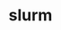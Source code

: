---
title: "slurm"
layout: cache
categories: [package, develop]
meta: {"versions": ["21-08-8-2", "22-05-7-1", "23-02-1-1", "23-02-2-1", "23-02-4-1"], "compilers": ["gcc@=11.1.0", "gcc@=11.3.0", "gcc@=7.5.0"], "oss": ["ubuntu18.04", "ubuntu20.04", "ubuntu22.04"], "platforms": ["linux"], "targets": ["ppc64le", "x86_64", "x86_64_v3"], "stacks": ["e4s", "e4s-power", "radiuss"], "num_specs": 129, "num_specs_by_stack": {"radiuss": 4, "e4s-power": 4, "e4s": 4}}
spec_details: [{"hash": "erw7shlrwlim5qt426draixs6wkxuaej", "compiler": "gcc@=7.5.0", "versions": ["21-08-8-2"], "os": "ubuntu18.04", "platform": "linux", "target": "x86_64", "variants": ["build_system=autotools", "~gtk", "~hdf5", "~hwloc", "~mariadb", "~pmix", "+readline", "~restd", "sysconfdir=PREFIX/etc"], "stacks": [], "size": "-", "tarball": "https://binaries.spack.io/develop/build_cache/linux-ubuntu18.04-x86_64/gcc-7.5.0/slurm-21-08-8-2/linux-ubuntu18.04-x86_64-gcc-7.5.0-slurm-21-08-8-2-erw7shlrwlim5qt426draixs6wkxuaej.spack"}, {"hash": "mudotciy4xn4ymboxhokexe3imtutrfl", "compiler": "gcc@=7.5.0", "versions": ["21-08-8-2"], "os": "ubuntu18.04", "platform": "linux", "target": "x86_64", "variants": ["~gtk", "~hdf5", "~hwloc", "~mariadb", "~pmix", "+readline", "~restd", "sysconfdir=PREFIX/etc"], "stacks": [], "size": "-", "tarball": "https://binaries.spack.io/develop/build_cache/linux-ubuntu18.04-x86_64/gcc-7.5.0/slurm-21-08-8-2/linux-ubuntu18.04-x86_64-gcc-7.5.0-slurm-21-08-8-2-mudotciy4xn4ymboxhokexe3imtutrfl.spack"}, {"hash": "vadd7pc5va3anxouw6fvuocery2h4n2i", "compiler": "gcc@=7.5.0", "versions": ["21-08-8-2"], "os": "ubuntu18.04", "platform": "linux", "target": "x86_64", "variants": ["~gtk", "~hdf5", "~hwloc", "~mariadb", "~pmix", "+readline", "~restd", "sysconfdir=PREFIX/etc"], "stacks": [], "size": "-", "tarball": "https://binaries.spack.io/develop/build_cache/linux-ubuntu18.04-x86_64/gcc-7.5.0/slurm-21-08-8-2/linux-ubuntu18.04-x86_64-gcc-7.5.0-slurm-21-08-8-2-vadd7pc5va3anxouw6fvuocery2h4n2i.spack"}, {"hash": "zxxy4g5rofvc6zhl5qpze3sagdd4epkw", "compiler": "gcc@=7.5.0", "versions": ["21-08-8-2"], "os": "ubuntu18.04", "platform": "linux", "target": "x86_64", "variants": ["~gtk", "~hdf5", "~hwloc", "~mariadb", "~pmix", "+readline", "~restd", "sysconfdir=PREFIX/etc"], "stacks": [], "size": "-", "tarball": "https://binaries.spack.io/develop/build_cache/linux-ubuntu18.04-x86_64/gcc-7.5.0/slurm-21-08-8-2/linux-ubuntu18.04-x86_64-gcc-7.5.0-slurm-21-08-8-2-zxxy4g5rofvc6zhl5qpze3sagdd4epkw.spack"}, {"hash": "ipromiucxjgl5sbj67eevm2n46efuxxz", "compiler": "gcc@=7.5.0", "versions": ["21-08-8-2"], "os": "ubuntu18.04", "platform": "linux", "target": "x86_64", "variants": ["~gtk", "~hdf5", "~hwloc", "~mariadb", "~pmix", "+readline", "~restd", "sysconfdir=PREFIX/etc"], "stacks": [], "size": "-", "tarball": "https://binaries.spack.io/develop/build_cache/linux-ubuntu18.04-x86_64/gcc-7.5.0/slurm-21-08-8-2/linux-ubuntu18.04-x86_64-gcc-7.5.0-slurm-21-08-8-2-ipromiucxjgl5sbj67eevm2n46efuxxz.spack"}, {"hash": "6sjmaq3474recu2hcg7iivdlnh7cfbq2", "compiler": "gcc@=7.5.0", "versions": ["21-08-8-2"], "os": "ubuntu18.04", "platform": "linux", "target": "x86_64", "variants": ["~gtk", "~hdf5", "~hwloc", "~mariadb", "~pmix", "+readline", "~restd", "sysconfdir=PREFIX/etc"], "stacks": [], "size": "-", "tarball": "https://binaries.spack.io/develop/build_cache/linux-ubuntu18.04-x86_64/gcc-7.5.0/slurm-21-08-8-2/linux-ubuntu18.04-x86_64-gcc-7.5.0-slurm-21-08-8-2-6sjmaq3474recu2hcg7iivdlnh7cfbq2.spack"}, {"hash": "mjujey3iancyxzm5q5xpnl47o7uwb3kd", "compiler": "gcc@=7.5.0", "versions": ["22-05-7-1"], "os": "ubuntu18.04", "platform": "linux", "target": "x86_64", "variants": ["build_system=autotools", "~gtk", "~hdf5", "~hwloc", "~mariadb", "~pmix", "+readline", "~restd", "sysconfdir=PREFIX/etc"], "stacks": [], "size": "-", "tarball": "https://binaries.spack.io/develop/build_cache/linux-ubuntu18.04-x86_64/gcc-7.5.0/slurm-22-05-7-1/linux-ubuntu18.04-x86_64-gcc-7.5.0-slurm-22-05-7-1-mjujey3iancyxzm5q5xpnl47o7uwb3kd.spack"}, {"hash": "z2ivhewajscfzhxdd72sh7urme5dbkht", "compiler": "gcc@=7.5.0", "versions": ["21-08-8-2"], "os": "ubuntu18.04", "platform": "linux", "target": "x86_64", "variants": ["build_system=autotools", "~gtk", "~hdf5", "~hwloc", "~mariadb", "~pmix", "+readline", "~restd", "sysconfdir=PREFIX/etc"], "stacks": [], "size": "-", "tarball": "https://binaries.spack.io/develop/build_cache/linux-ubuntu18.04-x86_64/gcc-7.5.0/slurm-21-08-8-2/linux-ubuntu18.04-x86_64-gcc-7.5.0-slurm-21-08-8-2-z2ivhewajscfzhxdd72sh7urme5dbkht.spack"}, {"hash": "zpg34tj54ke7qav5pqngjbzmcc554wiw", "compiler": "gcc@=7.5.0", "versions": ["21-08-8-2"], "os": "ubuntu18.04", "platform": "linux", "target": "x86_64", "variants": ["~gtk", "~hdf5", "~hwloc", "~mariadb", "~pmix", "+readline", "~restd", "sysconfdir=PREFIX/etc"], "stacks": [], "size": "-", "tarball": "https://binaries.spack.io/develop/build_cache/linux-ubuntu18.04-x86_64/gcc-7.5.0/slurm-21-08-8-2/linux-ubuntu18.04-x86_64-gcc-7.5.0-slurm-21-08-8-2-zpg34tj54ke7qav5pqngjbzmcc554wiw.spack"}, {"hash": "o5sstb3leagjdqfykr6jfoevf5il23mz", "compiler": "gcc@=7.5.0", "versions": ["21-08-8-2"], "os": "ubuntu18.04", "platform": "linux", "target": "x86_64", "variants": ["~gtk", "~hdf5", "~hwloc", "~mariadb", "~pmix", "+readline", "~restd", "sysconfdir=PREFIX/etc"], "stacks": [], "size": "-", "tarball": "https://binaries.spack.io/develop/build_cache/linux-ubuntu18.04-x86_64/gcc-7.5.0/slurm-21-08-8-2/linux-ubuntu18.04-x86_64-gcc-7.5.0-slurm-21-08-8-2-o5sstb3leagjdqfykr6jfoevf5il23mz.spack"}, {"hash": "mghu57huz7keru7jdqf2bw4ayj3fq6zu", "compiler": "gcc@=7.5.0", "versions": ["21-08-8-2"], "os": "ubuntu18.04", "platform": "linux", "target": "x86_64", "variants": ["~gtk", "~hdf5", "~hwloc", "~mariadb", "~pmix", "+readline", "~restd", "sysconfdir=PREFIX/etc"], "stacks": [], "size": "-", "tarball": "https://binaries.spack.io/develop/build_cache/linux-ubuntu18.04-x86_64/gcc-7.5.0/slurm-21-08-8-2/linux-ubuntu18.04-x86_64-gcc-7.5.0-slurm-21-08-8-2-mghu57huz7keru7jdqf2bw4ayj3fq6zu.spack"}, {"hash": "3b7imtge7lbjegmqydw6dbvzub4ukogt", "compiler": "gcc@=7.5.0", "versions": ["21-08-8-2"], "os": "ubuntu18.04", "platform": "linux", "target": "x86_64", "variants": ["build_system=autotools", "~gtk", "~hdf5", "~hwloc", "~mariadb", "~pmix", "+readline", "~restd", "sysconfdir=PREFIX/etc"], "stacks": [], "size": "-", "tarball": "https://binaries.spack.io/develop/build_cache/linux-ubuntu18.04-x86_64/gcc-7.5.0/slurm-21-08-8-2/linux-ubuntu18.04-x86_64-gcc-7.5.0-slurm-21-08-8-2-3b7imtge7lbjegmqydw6dbvzub4ukogt.spack"}, {"hash": "amqjqf24j4enqphqleyzp2f2gywzh3vc", "compiler": "gcc@=7.5.0", "versions": ["21-08-8-2"], "os": "ubuntu18.04", "platform": "linux", "target": "x86_64", "variants": ["build_system=autotools", "~gtk", "~hdf5", "~hwloc", "~mariadb", "~pmix", "+readline", "~restd", "sysconfdir=PREFIX/etc"], "stacks": [], "size": "-", "tarball": "https://binaries.spack.io/develop/build_cache/linux-ubuntu18.04-x86_64/gcc-7.5.0/slurm-21-08-8-2/linux-ubuntu18.04-x86_64-gcc-7.5.0-slurm-21-08-8-2-amqjqf24j4enqphqleyzp2f2gywzh3vc.spack"}, {"hash": "j5gtx54uukqgy6o2xztkb32psy3zjkoh", "compiler": "gcc@=7.5.0", "versions": ["21-08-8-2"], "os": "ubuntu18.04", "platform": "linux", "target": "x86_64", "variants": ["~gtk", "~hdf5", "~hwloc", "~mariadb", "~pmix", "+readline", "~restd", "sysconfdir=PREFIX/etc"], "stacks": [], "size": "-", "tarball": "https://binaries.spack.io/develop/build_cache/linux-ubuntu18.04-x86_64/gcc-7.5.0/slurm-21-08-8-2/linux-ubuntu18.04-x86_64-gcc-7.5.0-slurm-21-08-8-2-j5gtx54uukqgy6o2xztkb32psy3zjkoh.spack"}, {"hash": "kw6yea25kvvy2a6u3hiqznh2xg6gw5fr", "compiler": "gcc@=7.5.0", "versions": ["21-08-8-2"], "os": "ubuntu18.04", "platform": "linux", "target": "x86_64", "variants": ["~gtk", "~hdf5", "~hwloc", "~mariadb", "~pmix", "+readline", "~restd", "sysconfdir=PREFIX/etc"], "stacks": [], "size": "-", "tarball": "https://binaries.spack.io/develop/build_cache/linux-ubuntu18.04-x86_64/gcc-7.5.0/slurm-21-08-8-2/linux-ubuntu18.04-x86_64-gcc-7.5.0-slurm-21-08-8-2-kw6yea25kvvy2a6u3hiqznh2xg6gw5fr.spack"}, {"hash": "nnxkrwrlariyfxbmocxxky72ztzt7zug", "compiler": "gcc@=7.5.0", "versions": ["21-08-8-2"], "os": "ubuntu18.04", "platform": "linux", "target": "x86_64", "variants": ["~gtk", "~hdf5", "~hwloc", "~mariadb", "~pmix", "+readline", "~restd", "sysconfdir=PREFIX/etc"], "stacks": [], "size": "-", "tarball": "https://binaries.spack.io/develop/build_cache/linux-ubuntu18.04-x86_64/gcc-7.5.0/slurm-21-08-8-2/linux-ubuntu18.04-x86_64-gcc-7.5.0-slurm-21-08-8-2-nnxkrwrlariyfxbmocxxky72ztzt7zug.spack"}, {"hash": "mxmp4k3al5fwmvxjmvvw5ml6gfsgnbuk", "compiler": "gcc@=7.5.0", "versions": ["21-08-8-2"], "os": "ubuntu18.04", "platform": "linux", "target": "x86_64", "variants": ["~gtk", "~hdf5", "~hwloc", "~mariadb", "~pmix", "+readline", "~restd", "sysconfdir=PREFIX/etc"], "stacks": [], "size": "-", "tarball": "https://binaries.spack.io/develop/build_cache/linux-ubuntu18.04-x86_64/gcc-7.5.0/slurm-21-08-8-2/linux-ubuntu18.04-x86_64-gcc-7.5.0-slurm-21-08-8-2-mxmp4k3al5fwmvxjmvvw5ml6gfsgnbuk.spack"}, {"hash": "of5r4n3pofawhpnkswwcdvxsg5jajhlx", "compiler": "gcc@=7.5.0", "versions": ["22-05-7-1"], "os": "ubuntu18.04", "platform": "linux", "target": "x86_64", "variants": ["build_system=autotools", "~gtk", "~hdf5", "~hwloc", "~mariadb", "~pmix", "+readline", "~restd", "sysconfdir=PREFIX/etc"], "stacks": [], "size": "-", "tarball": "https://binaries.spack.io/develop/build_cache/linux-ubuntu18.04-x86_64/gcc-7.5.0/slurm-22-05-7-1/linux-ubuntu18.04-x86_64-gcc-7.5.0-slurm-22-05-7-1-of5r4n3pofawhpnkswwcdvxsg5jajhlx.spack"}, {"hash": "dx753sm7bvl2zs2a4uncvqfxqoxemtle", "compiler": "gcc@=7.5.0", "versions": ["21-08-8-2"], "os": "ubuntu18.04", "platform": "linux", "target": "x86_64", "variants": ["~gtk", "~hdf5", "~hwloc", "~mariadb", "~pmix", "+readline", "~restd", "sysconfdir=PREFIX/etc"], "stacks": [], "size": "-", "tarball": "https://binaries.spack.io/develop/build_cache/linux-ubuntu18.04-x86_64/gcc-7.5.0/slurm-21-08-8-2/linux-ubuntu18.04-x86_64-gcc-7.5.0-slurm-21-08-8-2-dx753sm7bvl2zs2a4uncvqfxqoxemtle.spack"}, {"hash": "xgtfcsn4jrkjpkcarhbknstbyl4b5ue5", "compiler": "gcc@=7.5.0", "versions": ["21-08-8-2"], "os": "ubuntu18.04", "platform": "linux", "target": "x86_64", "variants": ["~gtk", "~hdf5", "~hwloc", "~mariadb", "~pmix", "+readline", "~restd", "sysconfdir=PREFIX/etc"], "stacks": [], "size": "-", "tarball": "https://binaries.spack.io/develop/build_cache/linux-ubuntu18.04-x86_64/gcc-7.5.0/slurm-21-08-8-2/linux-ubuntu18.04-x86_64-gcc-7.5.0-slurm-21-08-8-2-xgtfcsn4jrkjpkcarhbknstbyl4b5ue5.spack"}, {"hash": "3qjld5yjcusvdiwakbopmf6xrq3eyxyc", "compiler": "gcc@=7.5.0", "versions": ["21-08-8-2"], "os": "ubuntu18.04", "platform": "linux", "target": "x86_64", "variants": ["~gtk", "~hdf5", "~hwloc", "~mariadb", "~pmix", "+readline", "~restd", "sysconfdir=PREFIX/etc"], "stacks": [], "size": "-", "tarball": "https://binaries.spack.io/develop/build_cache/linux-ubuntu18.04-x86_64/gcc-7.5.0/slurm-21-08-8-2/linux-ubuntu18.04-x86_64-gcc-7.5.0-slurm-21-08-8-2-3qjld5yjcusvdiwakbopmf6xrq3eyxyc.spack"}, {"hash": "4bm7dx2e3a447zx7h73wf6locptouaim", "compiler": "gcc@=7.5.0", "versions": ["21-08-8-2"], "os": "ubuntu18.04", "platform": "linux", "target": "x86_64", "variants": ["~gtk", "~hdf5", "~hwloc", "~mariadb", "~pmix", "+readline", "~restd", "sysconfdir=PREFIX/etc"], "stacks": [], "size": "-", "tarball": "https://binaries.spack.io/develop/build_cache/linux-ubuntu18.04-x86_64/gcc-7.5.0/slurm-21-08-8-2/linux-ubuntu18.04-x86_64-gcc-7.5.0-slurm-21-08-8-2-4bm7dx2e3a447zx7h73wf6locptouaim.spack"}, {"hash": "56hhhhop5fnaq4wvubfa2v3ecfivdav6", "compiler": "gcc@=7.5.0", "versions": ["21-08-8-2"], "os": "ubuntu18.04", "platform": "linux", "target": "x86_64", "variants": ["~gtk", "~hdf5", "~hwloc", "~mariadb", "~pmix", "+readline", "~restd", "sysconfdir=PREFIX/etc"], "stacks": [], "size": "-", "tarball": "https://binaries.spack.io/develop/build_cache/linux-ubuntu18.04-x86_64/gcc-7.5.0/slurm-21-08-8-2/linux-ubuntu18.04-x86_64-gcc-7.5.0-slurm-21-08-8-2-56hhhhop5fnaq4wvubfa2v3ecfivdav6.spack"}, {"hash": "5uflfjhf25ddxdtrn7htn4tfzpu5ghjk", "compiler": "gcc@=7.5.0", "versions": ["21-08-8-2"], "os": "ubuntu18.04", "platform": "linux", "target": "x86_64", "variants": ["~gtk", "~hdf5", "~hwloc", "~mariadb", "~pmix", "+readline", "~restd", "sysconfdir=PREFIX/etc"], "stacks": [], "size": "-", "tarball": "https://binaries.spack.io/develop/build_cache/linux-ubuntu18.04-x86_64/gcc-7.5.0/slurm-21-08-8-2/linux-ubuntu18.04-x86_64-gcc-7.5.0-slurm-21-08-8-2-5uflfjhf25ddxdtrn7htn4tfzpu5ghjk.spack"}, {"hash": "hktoanxqmx6ritgbgunmrrzvggfdqhga", "compiler": "gcc@=7.5.0", "versions": ["21-08-8-2"], "os": "ubuntu18.04", "platform": "linux", "target": "x86_64", "variants": ["~gtk", "~hdf5", "~hwloc", "~mariadb", "~pmix", "+readline", "~restd", "sysconfdir=PREFIX/etc"], "stacks": [], "size": "-", "tarball": "https://binaries.spack.io/develop/build_cache/linux-ubuntu18.04-x86_64/gcc-7.5.0/slurm-21-08-8-2/linux-ubuntu18.04-x86_64-gcc-7.5.0-slurm-21-08-8-2-hktoanxqmx6ritgbgunmrrzvggfdqhga.spack"}, {"hash": "xh3ikalnwr2k22cftwxhgz2zzfgjabje", "compiler": "gcc@=7.5.0", "versions": ["21-08-8-2"], "os": "ubuntu18.04", "platform": "linux", "target": "x86_64", "variants": ["~gtk", "~hdf5", "~hwloc", "~mariadb", "~pmix", "+readline", "~restd", "sysconfdir=PREFIX/etc"], "stacks": [], "size": "-", "tarball": "https://binaries.spack.io/develop/build_cache/linux-ubuntu18.04-x86_64/gcc-7.5.0/slurm-21-08-8-2/linux-ubuntu18.04-x86_64-gcc-7.5.0-slurm-21-08-8-2-xh3ikalnwr2k22cftwxhgz2zzfgjabje.spack"}, {"hash": "f6lu3noswpo4pbz4xmut3vsmzshfqs5k", "compiler": "gcc@=7.5.0", "versions": ["21-08-8-2"], "os": "ubuntu18.04", "platform": "linux", "target": "x86_64", "variants": ["~gtk", "~hdf5", "~hwloc", "~mariadb", "~pmix", "+readline", "~restd", "sysconfdir=PREFIX/etc"], "stacks": [], "size": "-", "tarball": "https://binaries.spack.io/develop/build_cache/linux-ubuntu18.04-x86_64/gcc-7.5.0/slurm-21-08-8-2/linux-ubuntu18.04-x86_64-gcc-7.5.0-slurm-21-08-8-2-f6lu3noswpo4pbz4xmut3vsmzshfqs5k.spack"}, {"hash": "xkaragihggr4tud4jso3ewt4vx4ljvtc", "compiler": "gcc@=7.5.0", "versions": ["21-08-8-2"], "os": "ubuntu18.04", "platform": "linux", "target": "x86_64", "variants": ["~gtk", "~hdf5", "~hwloc", "~mariadb", "~pmix", "+readline", "~restd", "sysconfdir=PREFIX/etc"], "stacks": [], "size": "-", "tarball": "https://binaries.spack.io/develop/build_cache/linux-ubuntu18.04-x86_64/gcc-7.5.0/slurm-21-08-8-2/linux-ubuntu18.04-x86_64-gcc-7.5.0-slurm-21-08-8-2-xkaragihggr4tud4jso3ewt4vx4ljvtc.spack"}, {"hash": "2xtsbontvswr76c6ual27zko3aqopm2n", "compiler": "gcc@=7.5.0", "versions": ["21-08-8-2"], "os": "ubuntu18.04", "platform": "linux", "target": "x86_64", "variants": ["~gtk", "~hdf5", "~hwloc", "~mariadb", "~pmix", "+readline", "~restd", "sysconfdir=PREFIX/etc"], "stacks": [], "size": "-", "tarball": "https://binaries.spack.io/develop/build_cache/linux-ubuntu18.04-x86_64/gcc-7.5.0/slurm-21-08-8-2/linux-ubuntu18.04-x86_64-gcc-7.5.0-slurm-21-08-8-2-2xtsbontvswr76c6ual27zko3aqopm2n.spack"}, {"hash": "suv2xrukvfld4qoj6xvdfzaqfr2etpfr", "compiler": "gcc@=7.5.0", "versions": ["21-08-8-2"], "os": "ubuntu18.04", "platform": "linux", "target": "x86_64", "variants": ["build_system=autotools", "~gtk", "~hdf5", "~hwloc", "~mariadb", "~pmix", "+readline", "~restd", "sysconfdir=PREFIX/etc"], "stacks": [], "size": "-", "tarball": "https://binaries.spack.io/develop/build_cache/linux-ubuntu18.04-x86_64/gcc-7.5.0/slurm-21-08-8-2/linux-ubuntu18.04-x86_64-gcc-7.5.0-slurm-21-08-8-2-suv2xrukvfld4qoj6xvdfzaqfr2etpfr.spack"}, {"hash": "5vjj65zqqdwgdiryvber6w3xt27utnw5", "compiler": "gcc@=7.5.0", "versions": ["21-08-8-2"], "os": "ubuntu18.04", "platform": "linux", "target": "x86_64", "variants": ["~gtk", "~hdf5", "~hwloc", "~mariadb", "~pmix", "+readline", "~restd", "sysconfdir=PREFIX/etc"], "stacks": [], "size": "-", "tarball": "https://binaries.spack.io/develop/build_cache/linux-ubuntu18.04-x86_64/gcc-7.5.0/slurm-21-08-8-2/linux-ubuntu18.04-x86_64-gcc-7.5.0-slurm-21-08-8-2-5vjj65zqqdwgdiryvber6w3xt27utnw5.spack"}, {"hash": "aotxxcqfsxhrixtgjlrvnwaffinh64fy", "compiler": "gcc@=7.5.0", "versions": ["21-08-8-2"], "os": "ubuntu18.04", "platform": "linux", "target": "x86_64", "variants": ["build_system=autotools", "~gtk", "~hdf5", "~hwloc", "~mariadb", "~pmix", "+readline", "~restd", "sysconfdir=PREFIX/etc"], "stacks": [], "size": "-", "tarball": "https://binaries.spack.io/develop/build_cache/linux-ubuntu18.04-x86_64/gcc-7.5.0/slurm-21-08-8-2/linux-ubuntu18.04-x86_64-gcc-7.5.0-slurm-21-08-8-2-aotxxcqfsxhrixtgjlrvnwaffinh64fy.spack"}, {"hash": "dmflyqrqzqlsia3qpjpco44oyvxjctzj", "compiler": "gcc@=7.5.0", "versions": ["21-08-8-2"], "os": "ubuntu18.04", "platform": "linux", "target": "x86_64", "variants": ["~gtk", "~hdf5", "~hwloc", "~mariadb", "~pmix", "+readline", "~restd", "sysconfdir=PREFIX/etc"], "stacks": [], "size": "-", "tarball": "https://binaries.spack.io/develop/build_cache/linux-ubuntu18.04-x86_64/gcc-7.5.0/slurm-21-08-8-2/linux-ubuntu18.04-x86_64-gcc-7.5.0-slurm-21-08-8-2-dmflyqrqzqlsia3qpjpco44oyvxjctzj.spack"}, {"hash": "inoyjg5tdqfx7ddyli5fuapjqg5d2qka", "compiler": "gcc@=7.5.0", "versions": ["21-08-8-2"], "os": "ubuntu18.04", "platform": "linux", "target": "x86_64", "variants": ["build_system=autotools", "~gtk", "~hdf5", "~hwloc", "~mariadb", "~pmix", "+readline", "~restd", "sysconfdir=PREFIX/etc"], "stacks": [], "size": "-", "tarball": "https://binaries.spack.io/develop/build_cache/linux-ubuntu18.04-x86_64/gcc-7.5.0/slurm-21-08-8-2/linux-ubuntu18.04-x86_64-gcc-7.5.0-slurm-21-08-8-2-inoyjg5tdqfx7ddyli5fuapjqg5d2qka.spack"}, {"hash": "w7ebjng6zcnkiofevxcfmmugdrelkjwg", "compiler": "gcc@=7.5.0", "versions": ["21-08-8-2"], "os": "ubuntu18.04", "platform": "linux", "target": "x86_64", "variants": ["~gtk", "~hdf5", "~hwloc", "~mariadb", "~pmix", "+readline", "~restd", "sysconfdir=PREFIX/etc"], "stacks": [], "size": "-", "tarball": "https://binaries.spack.io/develop/build_cache/linux-ubuntu18.04-x86_64/gcc-7.5.0/slurm-21-08-8-2/linux-ubuntu18.04-x86_64-gcc-7.5.0-slurm-21-08-8-2-w7ebjng6zcnkiofevxcfmmugdrelkjwg.spack"}, {"hash": "rf6hgrdz5sbjqxxg7xbq3qebfehvkk7v", "compiler": "gcc@=7.5.0", "versions": ["21-08-8-2"], "os": "ubuntu18.04", "platform": "linux", "target": "x86_64", "variants": ["~gtk", "~hdf5", "~hwloc", "~mariadb", "~pmix", "+readline", "~restd", "sysconfdir=PREFIX/etc"], "stacks": [], "size": "-", "tarball": "https://binaries.spack.io/develop/build_cache/linux-ubuntu18.04-x86_64/gcc-7.5.0/slurm-21-08-8-2/linux-ubuntu18.04-x86_64-gcc-7.5.0-slurm-21-08-8-2-rf6hgrdz5sbjqxxg7xbq3qebfehvkk7v.spack"}, {"hash": "v62tslhksbusseu5zxjzzmdxgm4xartp", "compiler": "gcc@=7.5.0", "versions": ["21-08-8-2"], "os": "ubuntu18.04", "platform": "linux", "target": "x86_64", "variants": ["~gtk", "~hdf5", "~hwloc", "~mariadb", "~pmix", "+readline", "~restd", "sysconfdir=PREFIX/etc"], "stacks": [], "size": "-", "tarball": "https://binaries.spack.io/develop/build_cache/linux-ubuntu18.04-x86_64/gcc-7.5.0/slurm-21-08-8-2/linux-ubuntu18.04-x86_64-gcc-7.5.0-slurm-21-08-8-2-v62tslhksbusseu5zxjzzmdxgm4xartp.spack"}, {"hash": "ggmzpbwy6inecw7dturmj3kzfdcsv6wt", "compiler": "gcc@=7.5.0", "versions": ["21-08-8-2"], "os": "ubuntu18.04", "platform": "linux", "target": "x86_64", "variants": ["~gtk", "~hdf5", "~hwloc", "~mariadb", "~pmix", "+readline", "~restd", "sysconfdir=PREFIX/etc"], "stacks": [], "size": "-", "tarball": "https://binaries.spack.io/develop/build_cache/linux-ubuntu18.04-x86_64/gcc-7.5.0/slurm-21-08-8-2/linux-ubuntu18.04-x86_64-gcc-7.5.0-slurm-21-08-8-2-ggmzpbwy6inecw7dturmj3kzfdcsv6wt.spack"}, {"hash": "rq6zn7spf7n2vgvp4dl4q65vhkv7cp2b", "compiler": "gcc@=7.5.0", "versions": ["21-08-8-2"], "os": "ubuntu18.04", "platform": "linux", "target": "x86_64", "variants": ["~gtk", "~hdf5", "~hwloc", "~mariadb", "~pmix", "+readline", "~restd", "sysconfdir=PREFIX/etc"], "stacks": [], "size": "-", "tarball": "https://binaries.spack.io/develop/build_cache/linux-ubuntu18.04-x86_64/gcc-7.5.0/slurm-21-08-8-2/linux-ubuntu18.04-x86_64-gcc-7.5.0-slurm-21-08-8-2-rq6zn7spf7n2vgvp4dl4q65vhkv7cp2b.spack"}, {"hash": "gypq2eaubehdc2yugvdlst2ei7t5is5z", "compiler": "gcc@=7.5.0", "versions": ["21-08-8-2"], "os": "ubuntu18.04", "platform": "linux", "target": "x86_64", "variants": ["build_system=autotools", "~gtk", "~hdf5", "~hwloc", "~mariadb", "~pmix", "+readline", "~restd", "sysconfdir=PREFIX/etc"], "stacks": [], "size": "-", "tarball": "https://binaries.spack.io/develop/build_cache/linux-ubuntu18.04-x86_64/gcc-7.5.0/slurm-21-08-8-2/linux-ubuntu18.04-x86_64-gcc-7.5.0-slurm-21-08-8-2-gypq2eaubehdc2yugvdlst2ei7t5is5z.spack"}, {"hash": "ch7kobox4fvisocuvkw4fhlg72s4qq3n", "compiler": "gcc@=7.5.0", "versions": ["21-08-8-2"], "os": "ubuntu18.04", "platform": "linux", "target": "x86_64", "variants": ["~gtk", "~hdf5", "~hwloc", "~mariadb", "~pmix", "+readline", "~restd", "sysconfdir=PREFIX/etc"], "stacks": [], "size": "-", "tarball": "https://binaries.spack.io/develop/build_cache/linux-ubuntu18.04-x86_64/gcc-7.5.0/slurm-21-08-8-2/linux-ubuntu18.04-x86_64-gcc-7.5.0-slurm-21-08-8-2-ch7kobox4fvisocuvkw4fhlg72s4qq3n.spack"}, {"hash": "xyrl6hlhhgtijpumtlzv6gfuhazyiuky", "compiler": "gcc@=7.5.0", "versions": ["21-08-8-2"], "os": "ubuntu18.04", "platform": "linux", "target": "x86_64", "variants": ["build_system=autotools", "~gtk", "~hdf5", "~hwloc", "~mariadb", "~pmix", "+readline", "~restd", "sysconfdir=PREFIX/etc"], "stacks": [], "size": "-", "tarball": "https://binaries.spack.io/develop/build_cache/linux-ubuntu18.04-x86_64/gcc-7.5.0/slurm-21-08-8-2/linux-ubuntu18.04-x86_64-gcc-7.5.0-slurm-21-08-8-2-xyrl6hlhhgtijpumtlzv6gfuhazyiuky.spack"}, {"hash": "t3mzrwwgvqfqx7pfiqx5uxeootq6pobo", "compiler": "gcc@=7.5.0", "versions": ["21-08-8-2"], "os": "ubuntu18.04", "platform": "linux", "target": "x86_64", "variants": ["~gtk", "~hdf5", "~hwloc", "~mariadb", "~pmix", "+readline", "~restd", "sysconfdir=PREFIX/etc"], "stacks": [], "size": "-", "tarball": "https://binaries.spack.io/develop/build_cache/linux-ubuntu18.04-x86_64/gcc-7.5.0/slurm-21-08-8-2/linux-ubuntu18.04-x86_64-gcc-7.5.0-slurm-21-08-8-2-t3mzrwwgvqfqx7pfiqx5uxeootq6pobo.spack"}, {"hash": "ndorstj6ayw3ygtjseahckxk2avxg6cs", "compiler": "gcc@=7.5.0", "versions": ["21-08-8-2"], "os": "ubuntu18.04", "platform": "linux", "target": "x86_64", "variants": ["~gtk", "~hdf5", "~hwloc", "~mariadb", "~pmix", "+readline", "~restd", "sysconfdir=PREFIX/etc"], "stacks": [], "size": "-", "tarball": "https://binaries.spack.io/develop/build_cache/linux-ubuntu18.04-x86_64/gcc-7.5.0/slurm-21-08-8-2/linux-ubuntu18.04-x86_64-gcc-7.5.0-slurm-21-08-8-2-ndorstj6ayw3ygtjseahckxk2avxg6cs.spack"}, {"hash": "guhprat7e6scsgeauox5hnwnbab5bq6m", "compiler": "gcc@=7.5.0", "versions": ["21-08-8-2"], "os": "ubuntu18.04", "platform": "linux", "target": "x86_64", "variants": ["~gtk", "~hdf5", "~hwloc", "~mariadb", "~pmix", "+readline", "~restd", "sysconfdir=PREFIX/etc"], "stacks": [], "size": "-", "tarball": "https://binaries.spack.io/develop/build_cache/linux-ubuntu18.04-x86_64/gcc-7.5.0/slurm-21-08-8-2/linux-ubuntu18.04-x86_64-gcc-7.5.0-slurm-21-08-8-2-guhprat7e6scsgeauox5hnwnbab5bq6m.spack"}, {"hash": "l5x2pg4tgji6rjsuycjixwtgg4uzjnap", "compiler": "gcc@=7.5.0", "versions": ["21-08-8-2"], "os": "ubuntu18.04", "platform": "linux", "target": "x86_64", "variants": ["~gtk", "~hdf5", "~hwloc", "~mariadb", "~pmix", "+readline", "~restd", "sysconfdir=PREFIX/etc"], "stacks": [], "size": "-", "tarball": "https://binaries.spack.io/develop/build_cache/linux-ubuntu18.04-x86_64/gcc-7.5.0/slurm-21-08-8-2/linux-ubuntu18.04-x86_64-gcc-7.5.0-slurm-21-08-8-2-l5x2pg4tgji6rjsuycjixwtgg4uzjnap.spack"}, {"hash": "vfys6achb3n2rht7o2nc2uixbzhykkao", "compiler": "gcc@=7.5.0", "versions": ["21-08-8-2"], "os": "ubuntu18.04", "platform": "linux", "target": "x86_64", "variants": ["~gtk", "~hdf5", "~hwloc", "~mariadb", "~pmix", "+readline", "~restd", "sysconfdir=PREFIX/etc"], "stacks": [], "size": "-", "tarball": "https://binaries.spack.io/develop/build_cache/linux-ubuntu18.04-x86_64/gcc-7.5.0/slurm-21-08-8-2/linux-ubuntu18.04-x86_64-gcc-7.5.0-slurm-21-08-8-2-vfys6achb3n2rht7o2nc2uixbzhykkao.spack"}, {"hash": "tn5a6kdpxkq64xg2vzoz5v7xgmedlczc", "compiler": "gcc@=7.5.0", "versions": ["21-08-8-2"], "os": "ubuntu18.04", "platform": "linux", "target": "x86_64", "variants": ["~gtk", "~hdf5", "~hwloc", "~mariadb", "~pmix", "+readline", "~restd", "sysconfdir=PREFIX/etc"], "stacks": [], "size": "-", "tarball": "https://binaries.spack.io/develop/build_cache/linux-ubuntu18.04-x86_64/gcc-7.5.0/slurm-21-08-8-2/linux-ubuntu18.04-x86_64-gcc-7.5.0-slurm-21-08-8-2-tn5a6kdpxkq64xg2vzoz5v7xgmedlczc.spack"}, {"hash": "nxchmkymqlafyrpx6q6wxede3iaxbh2d", "compiler": "gcc@=7.5.0", "versions": ["21-08-8-2"], "os": "ubuntu18.04", "platform": "linux", "target": "x86_64", "variants": ["build_system=autotools", "~gtk", "~hdf5", "~hwloc", "~mariadb", "~pmix", "+readline", "~restd", "sysconfdir=PREFIX/etc"], "stacks": [], "size": "-", "tarball": "https://binaries.spack.io/develop/build_cache/linux-ubuntu18.04-x86_64/gcc-7.5.0/slurm-21-08-8-2/linux-ubuntu18.04-x86_64-gcc-7.5.0-slurm-21-08-8-2-nxchmkymqlafyrpx6q6wxede3iaxbh2d.spack"}, {"hash": "cnyizs6j3aeutlnq4gds34fiah432oqd", "compiler": "gcc@=7.5.0", "versions": ["21-08-8-2"], "os": "ubuntu18.04", "platform": "linux", "target": "x86_64", "variants": ["~gtk", "~hdf5", "~hwloc", "~mariadb", "~pmix", "+readline", "~restd", "sysconfdir=PREFIX/etc"], "stacks": [], "size": "-", "tarball": "https://binaries.spack.io/develop/build_cache/linux-ubuntu18.04-x86_64/gcc-7.5.0/slurm-21-08-8-2/linux-ubuntu18.04-x86_64-gcc-7.5.0-slurm-21-08-8-2-cnyizs6j3aeutlnq4gds34fiah432oqd.spack"}, {"hash": "bsqbazorvuozgu42f6m2xffzcp6oaa3l", "compiler": "gcc@=7.5.0", "versions": ["21-08-8-2"], "os": "ubuntu18.04", "platform": "linux", "target": "x86_64", "variants": ["~gtk", "~hdf5", "~hwloc", "~mariadb", "~pmix", "+readline", "~restd", "sysconfdir=PREFIX/etc"], "stacks": [], "size": "-", "tarball": "https://binaries.spack.io/develop/build_cache/linux-ubuntu18.04-x86_64/gcc-7.5.0/slurm-21-08-8-2/linux-ubuntu18.04-x86_64-gcc-7.5.0-slurm-21-08-8-2-bsqbazorvuozgu42f6m2xffzcp6oaa3l.spack"}, {"hash": "epwaa4ot7o7zp6x6zjukifelmxt66w2r", "compiler": "gcc@=7.5.0", "versions": ["21-08-8-2"], "os": "ubuntu18.04", "platform": "linux", "target": "x86_64", "variants": ["~gtk", "~hdf5", "~hwloc", "~mariadb", "~pmix", "+readline", "~restd", "sysconfdir=PREFIX/etc"], "stacks": [], "size": "-", "tarball": "https://binaries.spack.io/develop/build_cache/linux-ubuntu18.04-x86_64/gcc-7.5.0/slurm-21-08-8-2/linux-ubuntu18.04-x86_64-gcc-7.5.0-slurm-21-08-8-2-epwaa4ot7o7zp6x6zjukifelmxt66w2r.spack"}, {"hash": "xnauxsich63saho2zsqjat2skhvwaxro", "compiler": "gcc@=7.5.0", "versions": ["21-08-8-2"], "os": "ubuntu18.04", "platform": "linux", "target": "x86_64", "variants": ["~gtk", "~hdf5", "~hwloc", "~mariadb", "~pmix", "+readline", "~restd", "sysconfdir=PREFIX/etc"], "stacks": [], "size": "-", "tarball": "https://binaries.spack.io/develop/build_cache/linux-ubuntu18.04-x86_64/gcc-7.5.0/slurm-21-08-8-2/linux-ubuntu18.04-x86_64-gcc-7.5.0-slurm-21-08-8-2-xnauxsich63saho2zsqjat2skhvwaxro.spack"}, {"hash": "zyb4a73xt5z3irmux3m27frpsgdglvry", "compiler": "gcc@=7.5.0", "versions": ["21-08-8-2"], "os": "ubuntu18.04", "platform": "linux", "target": "x86_64", "variants": ["~gtk", "~hdf5", "~hwloc", "~mariadb", "~pmix", "+readline", "~restd", "sysconfdir=PREFIX/etc"], "stacks": [], "size": "-", "tarball": "https://binaries.spack.io/develop/build_cache/linux-ubuntu18.04-x86_64/gcc-7.5.0/slurm-21-08-8-2/linux-ubuntu18.04-x86_64-gcc-7.5.0-slurm-21-08-8-2-zyb4a73xt5z3irmux3m27frpsgdglvry.spack"}, {"hash": "eoo34mwxwhrho3kubdxe4psxvmttkqe5", "compiler": "gcc@=7.5.0", "versions": ["21-08-8-2"], "os": "ubuntu18.04", "platform": "linux", "target": "x86_64", "variants": ["~gtk", "~hdf5", "~hwloc", "~mariadb", "~pmix", "+readline", "~restd", "sysconfdir=PREFIX/etc"], "stacks": [], "size": "-", "tarball": "https://binaries.spack.io/develop/build_cache/linux-ubuntu18.04-x86_64/gcc-7.5.0/slurm-21-08-8-2/linux-ubuntu18.04-x86_64-gcc-7.5.0-slurm-21-08-8-2-eoo34mwxwhrho3kubdxe4psxvmttkqe5.spack"}, {"hash": "ar6hvcjkjvxhjxde6mfqbmm37veyca33", "compiler": "gcc@=7.5.0", "versions": ["21-08-8-2"], "os": "ubuntu18.04", "platform": "linux", "target": "x86_64", "variants": ["~gtk", "~hdf5", "~hwloc", "~mariadb", "~pmix", "+readline", "~restd", "sysconfdir=PREFIX/etc"], "stacks": [], "size": "-", "tarball": "https://binaries.spack.io/develop/build_cache/linux-ubuntu18.04-x86_64/gcc-7.5.0/slurm-21-08-8-2/linux-ubuntu18.04-x86_64-gcc-7.5.0-slurm-21-08-8-2-ar6hvcjkjvxhjxde6mfqbmm37veyca33.spack"}, {"hash": "gf5y4wkcndavj662vunw6jprj37qrxat", "compiler": "gcc@=7.5.0", "versions": ["21-08-8-2"], "os": "ubuntu18.04", "platform": "linux", "target": "x86_64", "variants": ["~gtk", "~hdf5", "~hwloc", "~mariadb", "~pmix", "+readline", "~restd", "sysconfdir=PREFIX/etc"], "stacks": [], "size": "-", "tarball": "https://binaries.spack.io/develop/build_cache/linux-ubuntu18.04-x86_64/gcc-7.5.0/slurm-21-08-8-2/linux-ubuntu18.04-x86_64-gcc-7.5.0-slurm-21-08-8-2-gf5y4wkcndavj662vunw6jprj37qrxat.spack"}, {"hash": "6bz6eqxndrqlnekpmrp6klyyupopd2wk", "compiler": "gcc@=7.5.0", "versions": ["21-08-8-2"], "os": "ubuntu18.04", "platform": "linux", "target": "x86_64", "variants": ["~gtk", "~hdf5", "~hwloc", "~mariadb", "~pmix", "+readline", "~restd", "sysconfdir=PREFIX/etc"], "stacks": [], "size": "-", "tarball": "https://binaries.spack.io/develop/build_cache/linux-ubuntu18.04-x86_64/gcc-7.5.0/slurm-21-08-8-2/linux-ubuntu18.04-x86_64-gcc-7.5.0-slurm-21-08-8-2-6bz6eqxndrqlnekpmrp6klyyupopd2wk.spack"}, {"hash": "urpvi5tihxbyejqc3ay53ja6m5bpka7e", "compiler": "gcc@=7.5.0", "versions": ["21-08-8-2"], "os": "ubuntu18.04", "platform": "linux", "target": "x86_64", "variants": ["~gtk", "~hdf5", "~hwloc", "~mariadb", "~pmix", "+readline", "~restd", "sysconfdir=PREFIX/etc"], "stacks": [], "size": "-", "tarball": "https://binaries.spack.io/develop/build_cache/linux-ubuntu18.04-x86_64/gcc-7.5.0/slurm-21-08-8-2/linux-ubuntu18.04-x86_64-gcc-7.5.0-slurm-21-08-8-2-urpvi5tihxbyejqc3ay53ja6m5bpka7e.spack"}, {"hash": "z4gfdsrpfblgn7l7xwpn27aqqj2rlzgv", "compiler": "gcc@=7.5.0", "versions": ["21-08-8-2"], "os": "ubuntu18.04", "platform": "linux", "target": "x86_64", "variants": ["~gtk", "~hdf5", "~hwloc", "~mariadb", "~pmix", "+readline", "~restd", "sysconfdir=PREFIX/etc"], "stacks": [], "size": "-", "tarball": "https://binaries.spack.io/develop/build_cache/linux-ubuntu18.04-x86_64/gcc-7.5.0/slurm-21-08-8-2/linux-ubuntu18.04-x86_64-gcc-7.5.0-slurm-21-08-8-2-z4gfdsrpfblgn7l7xwpn27aqqj2rlzgv.spack"}, {"hash": "r3sb3zyg4yot5okxwqobbjh535szn2pu", "compiler": "gcc@=7.5.0", "versions": ["21-08-8-2"], "os": "ubuntu18.04", "platform": "linux", "target": "x86_64", "variants": ["~gtk", "~hdf5", "~hwloc", "~mariadb", "~pmix", "+readline", "~restd", "sysconfdir=PREFIX/etc"], "stacks": [], "size": "-", "tarball": "https://binaries.spack.io/develop/build_cache/linux-ubuntu18.04-x86_64/gcc-7.5.0/slurm-21-08-8-2/linux-ubuntu18.04-x86_64-gcc-7.5.0-slurm-21-08-8-2-r3sb3zyg4yot5okxwqobbjh535szn2pu.spack"}, {"hash": "pumuchxcpgpndzsrmnrnp53dxvrtzb7l", "compiler": "gcc@=7.5.0", "versions": ["21-08-8-2"], "os": "ubuntu18.04", "platform": "linux", "target": "x86_64", "variants": ["build_system=autotools", "~gtk", "~hdf5", "~hwloc", "~mariadb", "~pmix", "+readline", "~restd", "sysconfdir=PREFIX/etc"], "stacks": [], "size": "-", "tarball": "https://binaries.spack.io/develop/build_cache/linux-ubuntu18.04-x86_64/gcc-7.5.0/slurm-21-08-8-2/linux-ubuntu18.04-x86_64-gcc-7.5.0-slurm-21-08-8-2-pumuchxcpgpndzsrmnrnp53dxvrtzb7l.spack"}, {"hash": "2gnkkdv724jakyhokryyk4o3bb645gy4", "compiler": "gcc@=7.5.0", "versions": ["21-08-8-2"], "os": "ubuntu18.04", "platform": "linux", "target": "x86_64", "variants": ["~gtk", "~hdf5", "~hwloc", "~mariadb", "~pmix", "+readline", "~restd", "sysconfdir=PREFIX/etc"], "stacks": [], "size": "-", "tarball": "https://binaries.spack.io/develop/build_cache/linux-ubuntu18.04-x86_64/gcc-7.5.0/slurm-21-08-8-2/linux-ubuntu18.04-x86_64-gcc-7.5.0-slurm-21-08-8-2-2gnkkdv724jakyhokryyk4o3bb645gy4.spack"}, {"hash": "imhaskkrc4mzwwkbhgx7u6oeejeww4uk", "compiler": "gcc@=7.5.0", "versions": ["23-02-2-1"], "os": "ubuntu18.04", "platform": "linux", "target": "x86_64_v3", "variants": ["build_system=autotools", "~gtk", "~hdf5", "~hwloc", "~mariadb", "~pmix", "+readline", "~restd", "sysconfdir=PREFIX/etc"], "stacks": [], "size": "-", "tarball": "https://binaries.spack.io/develop/build_cache/linux-ubuntu18.04-x86_64_v3/gcc-7.5.0/slurm-23-02-2-1/linux-ubuntu18.04-x86_64_v3-gcc-7.5.0-slurm-23-02-2-1-imhaskkrc4mzwwkbhgx7u6oeejeww4uk.spack"}, {"hash": "uuzuqnjisr7vnz2suzhrrfouq5g4rzoc", "compiler": "gcc@=7.5.0", "versions": ["22-05-7-1"], "os": "ubuntu18.04", "platform": "linux", "target": "x86_64_v3", "variants": ["build_system=autotools", "~gtk", "~hdf5", "~hwloc", "~mariadb", "~pmix", "+readline", "~restd", "sysconfdir=PREFIX/etc"], "stacks": [], "size": "-", "tarball": "https://binaries.spack.io/develop/build_cache/linux-ubuntu18.04-x86_64_v3/gcc-7.5.0/slurm-22-05-7-1/linux-ubuntu18.04-x86_64_v3-gcc-7.5.0-slurm-22-05-7-1-uuzuqnjisr7vnz2suzhrrfouq5g4rzoc.spack"}, {"hash": "yyq523r2ijfh3qiscz7bgfuz4ysxz5np", "compiler": "gcc@=7.5.0", "versions": ["22-05-7-1"], "os": "ubuntu18.04", "platform": "linux", "target": "x86_64_v3", "variants": ["build_system=autotools", "~gtk", "~hdf5", "~hwloc", "~mariadb", "~pmix", "+readline", "~restd", "sysconfdir=PREFIX/etc"], "stacks": [], "size": "-", "tarball": "https://binaries.spack.io/develop/build_cache/linux-ubuntu18.04-x86_64_v3/gcc-7.5.0/slurm-22-05-7-1/linux-ubuntu18.04-x86_64_v3-gcc-7.5.0-slurm-22-05-7-1-yyq523r2ijfh3qiscz7bgfuz4ysxz5np.spack"}, {"hash": "vuszefdht2ahaok53yq2v4qjka2gpzft", "compiler": "gcc@=7.5.0", "versions": ["22-05-7-1"], "os": "ubuntu18.04", "platform": "linux", "target": "x86_64_v3", "variants": ["build_system=autotools", "~gtk", "~hdf5", "~hwloc", "~mariadb", "~pmix", "+readline", "~restd", "sysconfdir=PREFIX/etc"], "stacks": [], "size": "-", "tarball": "https://binaries.spack.io/develop/build_cache/linux-ubuntu18.04-x86_64_v3/gcc-7.5.0/slurm-22-05-7-1/linux-ubuntu18.04-x86_64_v3-gcc-7.5.0-slurm-22-05-7-1-vuszefdht2ahaok53yq2v4qjka2gpzft.spack"}, {"hash": "4sph64fqdy5jyosypx5qji6g2g2enpmq", "compiler": "gcc@=7.5.0", "versions": ["22-05-7-1"], "os": "ubuntu18.04", "platform": "linux", "target": "x86_64_v3", "variants": ["build_system=autotools", "~gtk", "~hdf5", "~hwloc", "~mariadb", "~pmix", "+readline", "~restd", "sysconfdir=PREFIX/etc"], "stacks": [], "size": "-", "tarball": "https://binaries.spack.io/develop/build_cache/linux-ubuntu18.04-x86_64_v3/gcc-7.5.0/slurm-22-05-7-1/linux-ubuntu18.04-x86_64_v3-gcc-7.5.0-slurm-22-05-7-1-4sph64fqdy5jyosypx5qji6g2g2enpmq.spack"}, {"hash": "gncncttylmii3nu75xhznkylcm3alrcc", "compiler": "gcc@=7.5.0", "versions": ["22-05-7-1"], "os": "ubuntu18.04", "platform": "linux", "target": "x86_64_v3", "variants": ["build_system=autotools", "~gtk", "~hdf5", "~hwloc", "~mariadb", "~pmix", "+readline", "~restd", "sysconfdir=PREFIX/etc"], "stacks": [], "size": "-", "tarball": "https://binaries.spack.io/develop/build_cache/linux-ubuntu18.04-x86_64_v3/gcc-7.5.0/slurm-22-05-7-1/linux-ubuntu18.04-x86_64_v3-gcc-7.5.0-slurm-22-05-7-1-gncncttylmii3nu75xhznkylcm3alrcc.spack"}, {"hash": "iuhxcpw7vwegwkfbcepxhjrbrvygocsx", "compiler": "gcc@=7.5.0", "versions": ["22-05-7-1"], "os": "ubuntu18.04", "platform": "linux", "target": "x86_64_v3", "variants": ["build_system=autotools", "~gtk", "~hdf5", "~hwloc", "~mariadb", "~pmix", "+readline", "~restd", "sysconfdir=PREFIX/etc"], "stacks": [], "size": "-", "tarball": "https://binaries.spack.io/develop/build_cache/linux-ubuntu18.04-x86_64_v3/gcc-7.5.0/slurm-22-05-7-1/linux-ubuntu18.04-x86_64_v3-gcc-7.5.0-slurm-22-05-7-1-iuhxcpw7vwegwkfbcepxhjrbrvygocsx.spack"}, {"hash": "2rxla7myts75xisyffaf4ro6hhfy4ohx", "compiler": "gcc@=7.5.0", "versions": ["22-05-7-1"], "os": "ubuntu18.04", "platform": "linux", "target": "x86_64_v3", "variants": ["build_system=autotools", "~gtk", "~hdf5", "~hwloc", "~mariadb", "~pmix", "+readline", "~restd", "sysconfdir=PREFIX/etc"], "stacks": [], "size": "-", "tarball": "https://binaries.spack.io/develop/build_cache/linux-ubuntu18.04-x86_64_v3/gcc-7.5.0/slurm-22-05-7-1/linux-ubuntu18.04-x86_64_v3-gcc-7.5.0-slurm-22-05-7-1-2rxla7myts75xisyffaf4ro6hhfy4ohx.spack"}, {"hash": "5g6c4w2v7kykrwlykff2uuv4nhmnwsme", "compiler": "gcc@=7.5.0", "versions": ["22-05-7-1"], "os": "ubuntu18.04", "platform": "linux", "target": "x86_64_v3", "variants": ["build_system=autotools", "~gtk", "~hdf5", "~hwloc", "~mariadb", "~pmix", "+readline", "~restd", "sysconfdir=PREFIX/etc"], "stacks": [], "size": "-", "tarball": "https://binaries.spack.io/develop/build_cache/linux-ubuntu18.04-x86_64_v3/gcc-7.5.0/slurm-22-05-7-1/linux-ubuntu18.04-x86_64_v3-gcc-7.5.0-slurm-22-05-7-1-5g6c4w2v7kykrwlykff2uuv4nhmnwsme.spack"}, {"hash": "4dbvyuzuoswzalhy5wfnzmwqu2bhp7jr", "compiler": "gcc@=7.5.0", "versions": ["23-02-1-1"], "os": "ubuntu18.04", "platform": "linux", "target": "x86_64_v3", "variants": ["build_system=autotools", "~gtk", "~hdf5", "~hwloc", "~mariadb", "~pmix", "+readline", "~restd", "sysconfdir=PREFIX/etc"], "stacks": [], "size": "-", "tarball": "https://binaries.spack.io/develop/build_cache/linux-ubuntu18.04-x86_64_v3/gcc-7.5.0/slurm-23-02-1-1/linux-ubuntu18.04-x86_64_v3-gcc-7.5.0-slurm-23-02-1-1-4dbvyuzuoswzalhy5wfnzmwqu2bhp7jr.spack"}, {"hash": "cbby376qjc47ulbnr7w6rwr6rrz3fnxv", "compiler": "gcc@=7.5.0", "versions": ["23-02-2-1"], "os": "ubuntu18.04", "platform": "linux", "target": "x86_64_v3", "variants": ["build_system=autotools", "~gtk", "~hdf5", "~hwloc", "~mariadb", "~pmix", "+readline", "~restd", "sysconfdir=PREFIX/etc"], "stacks": [], "size": "-", "tarball": "https://binaries.spack.io/develop/build_cache/linux-ubuntu18.04-x86_64_v3/gcc-7.5.0/slurm-23-02-2-1/linux-ubuntu18.04-x86_64_v3-gcc-7.5.0-slurm-23-02-2-1-cbby376qjc47ulbnr7w6rwr6rrz3fnxv.spack"}, {"hash": "73vuvoelli4ejk4ewslghxb6dkwohaaf", "compiler": "gcc@=7.5.0", "versions": ["23-02-4-1"], "os": "ubuntu18.04", "platform": "linux", "target": "x86_64_v3", "variants": ["build_system=autotools", "~gtk", "~hdf5", "~hwloc", "~mariadb", "~pmix", "+readline", "~restd", "sysconfdir=PREFIX/etc"], "stacks": ["radiuss"], "size": "-", "tarball": "https://binaries.spack.io/develop/build_cache/linux-ubuntu18.04-x86_64_v3/gcc-7.5.0/slurm-23-02-4-1/linux-ubuntu18.04-x86_64_v3-gcc-7.5.0-slurm-23-02-4-1-73vuvoelli4ejk4ewslghxb6dkwohaaf.spack"}, {"hash": "d6aeiqqkj3qkqrjw5plr6ypan4kzimto", "compiler": "gcc@=7.5.0", "versions": ["23-02-2-1"], "os": "ubuntu18.04", "platform": "linux", "target": "x86_64_v3", "variants": ["build_system=autotools", "~gtk", "~hdf5", "~hwloc", "~mariadb", "~pmix", "+readline", "~restd", "sysconfdir=PREFIX/etc"], "stacks": [], "size": "-", "tarball": "https://binaries.spack.io/develop/build_cache/linux-ubuntu18.04-x86_64_v3/gcc-7.5.0/slurm-23-02-2-1/linux-ubuntu18.04-x86_64_v3-gcc-7.5.0-slurm-23-02-2-1-d6aeiqqkj3qkqrjw5plr6ypan4kzimto.spack"}, {"hash": "xagnqvg6wjhd6ap4n27wkrwj4d4pxteq", "compiler": "gcc@=7.5.0", "versions": ["23-02-2-1"], "os": "ubuntu18.04", "platform": "linux", "target": "x86_64_v3", "variants": ["build_system=autotools", "~gtk", "~hdf5", "~hwloc", "~mariadb", "~pmix", "+readline", "~restd", "sysconfdir=PREFIX/etc"], "stacks": ["radiuss"], "size": "-", "tarball": "https://binaries.spack.io/develop/build_cache/linux-ubuntu18.04-x86_64_v3/gcc-7.5.0/slurm-23-02-2-1/linux-ubuntu18.04-x86_64_v3-gcc-7.5.0-slurm-23-02-2-1-xagnqvg6wjhd6ap4n27wkrwj4d4pxteq.spack"}, {"hash": "wtrifnzmcwlkpk2rjd25odtffq6gf274", "compiler": "gcc@=7.5.0", "versions": ["23-02-1-1"], "os": "ubuntu18.04", "platform": "linux", "target": "x86_64_v3", "variants": ["build_system=autotools", "~gtk", "~hdf5", "~hwloc", "~mariadb", "~pmix", "+readline", "~restd", "sysconfdir=PREFIX/etc"], "stacks": [], "size": "-", "tarball": "https://binaries.spack.io/develop/build_cache/linux-ubuntu18.04-x86_64_v3/gcc-7.5.0/slurm-23-02-1-1/linux-ubuntu18.04-x86_64_v3-gcc-7.5.0-slurm-23-02-1-1-wtrifnzmcwlkpk2rjd25odtffq6gf274.spack"}, {"hash": "u6oqqw53kpcepvrndfcqshlpkpfnvyzi", "compiler": "gcc@=7.5.0", "versions": ["23-02-2-1"], "os": "ubuntu18.04", "platform": "linux", "target": "x86_64_v3", "variants": ["build_system=autotools", "~gtk", "~hdf5", "~hwloc", "~mariadb", "~pmix", "+readline", "~restd", "sysconfdir=PREFIX/etc"], "stacks": [], "size": "-", "tarball": "https://binaries.spack.io/develop/build_cache/linux-ubuntu18.04-x86_64_v3/gcc-7.5.0/slurm-23-02-2-1/linux-ubuntu18.04-x86_64_v3-gcc-7.5.0-slurm-23-02-2-1-u6oqqw53kpcepvrndfcqshlpkpfnvyzi.spack"}, {"hash": "zazioswp3ewyv5jhpzo2qxq4r63sbcr7", "compiler": "gcc@=7.5.0", "versions": ["23-02-2-1"], "os": "ubuntu18.04", "platform": "linux", "target": "x86_64_v3", "variants": ["build_system=autotools", "~gtk", "~hdf5", "~hwloc", "~mariadb", "~pmix", "+readline", "~restd", "sysconfdir=PREFIX/etc"], "stacks": [], "size": "-", "tarball": "https://binaries.spack.io/develop/build_cache/linux-ubuntu18.04-x86_64_v3/gcc-7.5.0/slurm-23-02-2-1/linux-ubuntu18.04-x86_64_v3-gcc-7.5.0-slurm-23-02-2-1-zazioswp3ewyv5jhpzo2qxq4r63sbcr7.spack"}, {"hash": "4f4wlryanm57e6pv7tui3baagaqbaa3x", "compiler": "gcc@=7.5.0", "versions": ["23-02-2-1"], "os": "ubuntu18.04", "platform": "linux", "target": "x86_64_v3", "variants": ["build_system=autotools", "~gtk", "~hdf5", "~hwloc", "~mariadb", "~pmix", "+readline", "~restd", "sysconfdir=PREFIX/etc"], "stacks": ["radiuss"], "size": "-", "tarball": "https://binaries.spack.io/develop/build_cache/linux-ubuntu18.04-x86_64_v3/gcc-7.5.0/slurm-23-02-2-1/linux-ubuntu18.04-x86_64_v3-gcc-7.5.0-slurm-23-02-2-1-4f4wlryanm57e6pv7tui3baagaqbaa3x.spack"}, {"hash": "trbmwjywls3ttao7zuj2fgmm7lm3gpj2", "compiler": "gcc@=7.5.0", "versions": ["23-02-1-1"], "os": "ubuntu18.04", "platform": "linux", "target": "x86_64_v3", "variants": ["build_system=autotools", "~gtk", "~hdf5", "~hwloc", "~mariadb", "~pmix", "+readline", "~restd", "sysconfdir=PREFIX/etc"], "stacks": [], "size": "-", "tarball": "https://binaries.spack.io/develop/build_cache/linux-ubuntu18.04-x86_64_v3/gcc-7.5.0/slurm-23-02-1-1/linux-ubuntu18.04-x86_64_v3-gcc-7.5.0-slurm-23-02-1-1-trbmwjywls3ttao7zuj2fgmm7lm3gpj2.spack"}, {"hash": "nrxdwhb77rgpjfluttfmru4adugtnait", "compiler": "gcc@=7.5.0", "versions": ["23-02-2-1"], "os": "ubuntu18.04", "platform": "linux", "target": "x86_64_v3", "variants": ["build_system=autotools", "~gtk", "~hdf5", "~hwloc", "~mariadb", "~pmix", "+readline", "~restd", "sysconfdir=PREFIX/etc"], "stacks": ["radiuss"], "size": "-", "tarball": "https://binaries.spack.io/develop/build_cache/linux-ubuntu18.04-x86_64_v3/gcc-7.5.0/slurm-23-02-2-1/linux-ubuntu18.04-x86_64_v3-gcc-7.5.0-slurm-23-02-2-1-nrxdwhb77rgpjfluttfmru4adugtnait.spack"}, {"hash": "zghpy4vkcimotafykw775divanaah5xe", "compiler": "gcc@=7.5.0", "versions": ["23-02-2-1"], "os": "ubuntu18.04", "platform": "linux", "target": "x86_64_v3", "variants": ["build_system=autotools", "~gtk", "~hdf5", "~hwloc", "~mariadb", "~pmix", "+readline", "~restd", "sysconfdir=PREFIX/etc"], "stacks": [], "size": "-", "tarball": "https://binaries.spack.io/develop/build_cache/linux-ubuntu18.04-x86_64_v3/gcc-7.5.0/slurm-23-02-2-1/linux-ubuntu18.04-x86_64_v3-gcc-7.5.0-slurm-23-02-2-1-zghpy4vkcimotafykw775divanaah5xe.spack"}, {"hash": "4pgjrfb2s4zc5ck2edzqbgb26opusbuk", "compiler": "gcc@=11.1.0", "versions": ["23-02-2-1"], "os": "ubuntu20.04", "platform": "linux", "target": "ppc64le", "variants": ["build_system=autotools", "~gtk", "~hdf5", "~hwloc", "~mariadb", "~pmix", "+readline", "~restd", "sysconfdir=PREFIX/etc"], "stacks": [], "size": "-", "tarball": "https://binaries.spack.io/develop/build_cache/linux-ubuntu20.04-ppc64le/gcc-11.1.0/slurm-23-02-2-1/linux-ubuntu20.04-ppc64le-gcc-11.1.0-slurm-23-02-2-1-4pgjrfb2s4zc5ck2edzqbgb26opusbuk.spack"}, {"hash": "p3ytayxqxsdsgtqv76q2hxbx42pw7uvl", "compiler": "gcc@=11.1.0", "versions": ["23-02-2-1"], "os": "ubuntu20.04", "platform": "linux", "target": "ppc64le", "variants": ["build_system=autotools", "~gtk", "~hdf5", "~hwloc", "~mariadb", "~pmix", "+readline", "~restd", "sysconfdir=PREFIX/etc"], "stacks": [], "size": "-", "tarball": "https://binaries.spack.io/develop/build_cache/linux-ubuntu20.04-ppc64le/gcc-11.1.0/slurm-23-02-2-1/linux-ubuntu20.04-ppc64le-gcc-11.1.0-slurm-23-02-2-1-p3ytayxqxsdsgtqv76q2hxbx42pw7uvl.spack"}, {"hash": "5xfai3foncobsjtbpukyzlr6d4cvwxw5", "compiler": "gcc@=11.1.0", "versions": ["23-02-2-1"], "os": "ubuntu20.04", "platform": "linux", "target": "ppc64le", "variants": ["build_system=autotools", "~gtk", "~hdf5", "~hwloc", "~mariadb", "~pmix", "+readline", "~restd", "sysconfdir=PREFIX/etc"], "stacks": [], "size": "-", "tarball": "https://binaries.spack.io/develop/build_cache/linux-ubuntu20.04-ppc64le/gcc-11.1.0/slurm-23-02-2-1/linux-ubuntu20.04-ppc64le-gcc-11.1.0-slurm-23-02-2-1-5xfai3foncobsjtbpukyzlr6d4cvwxw5.spack"}, {"hash": "64gt55s3bcuu6jii4s2aehypetlf4l7o", "compiler": "gcc@=11.1.0", "versions": ["22-05-7-1"], "os": "ubuntu20.04", "platform": "linux", "target": "ppc64le", "variants": ["build_system=autotools", "~gtk", "~hdf5", "~hwloc", "~mariadb", "~pmix", "+readline", "~restd", "sysconfdir=PREFIX/etc"], "stacks": [], "size": "-", "tarball": "https://binaries.spack.io/develop/build_cache/linux-ubuntu20.04-ppc64le/gcc-11.1.0/slurm-22-05-7-1/linux-ubuntu20.04-ppc64le-gcc-11.1.0-slurm-22-05-7-1-64gt55s3bcuu6jii4s2aehypetlf4l7o.spack"}, {"hash": "e66mrifz3cqam3rp4drfvilxs4tqb4ri", "compiler": "gcc@=11.1.0", "versions": ["23-02-2-1"], "os": "ubuntu20.04", "platform": "linux", "target": "ppc64le", "variants": ["build_system=autotools", "~gtk", "~hdf5", "~hwloc", "~mariadb", "~pmix", "+readline", "~restd", "sysconfdir=PREFIX/etc"], "stacks": ["e4s-power"], "size": "-", "tarball": "https://binaries.spack.io/develop/build_cache/linux-ubuntu20.04-ppc64le/gcc-11.1.0/slurm-23-02-2-1/linux-ubuntu20.04-ppc64le-gcc-11.1.0-slurm-23-02-2-1-e66mrifz3cqam3rp4drfvilxs4tqb4ri.spack"}, {"hash": "b7r5u6s3za3kcl34dpne735mkxic53b5", "compiler": "gcc@=11.1.0", "versions": ["23-02-2-1"], "os": "ubuntu20.04", "platform": "linux", "target": "ppc64le", "variants": ["build_system=autotools", "~gtk", "~hdf5", "~hwloc", "~mariadb", "~pmix", "+readline", "~restd", "sysconfdir=PREFIX/etc"], "stacks": [], "size": "-", "tarball": "https://binaries.spack.io/develop/build_cache/linux-ubuntu20.04-ppc64le/gcc-11.1.0/slurm-23-02-2-1/linux-ubuntu20.04-ppc64le-gcc-11.1.0-slurm-23-02-2-1-b7r5u6s3za3kcl34dpne735mkxic53b5.spack"}, {"hash": "jzlkvpcdvif7x54jrbrxebbw63jm674z", "compiler": "gcc@=11.1.0", "versions": ["23-02-1-1"], "os": "ubuntu20.04", "platform": "linux", "target": "ppc64le", "variants": ["build_system=autotools", "~gtk", "~hdf5", "~hwloc", "~mariadb", "~pmix", "+readline", "~restd", "sysconfdir=PREFIX/etc"], "stacks": [], "size": "-", "tarball": "https://binaries.spack.io/develop/build_cache/linux-ubuntu20.04-ppc64le/gcc-11.1.0/slurm-23-02-1-1/linux-ubuntu20.04-ppc64le-gcc-11.1.0-slurm-23-02-1-1-jzlkvpcdvif7x54jrbrxebbw63jm674z.spack"}, {"hash": "tiqrohbufy7rmwnptdiwkhyekudbpbcu", "compiler": "gcc@=11.1.0", "versions": ["23-02-1-1"], "os": "ubuntu20.04", "platform": "linux", "target": "ppc64le", "variants": ["build_system=autotools", "~gtk", "~hdf5", "~hwloc", "~mariadb", "~pmix", "+readline", "~restd", "sysconfdir=PREFIX/etc"], "stacks": [], "size": "-", "tarball": "https://binaries.spack.io/develop/build_cache/linux-ubuntu20.04-ppc64le/gcc-11.1.0/slurm-23-02-1-1/linux-ubuntu20.04-ppc64le-gcc-11.1.0-slurm-23-02-1-1-tiqrohbufy7rmwnptdiwkhyekudbpbcu.spack"}, {"hash": "qhvn4t4bfh67hs5ddrao4v2erso6qdbw", "compiler": "gcc@=11.1.0", "versions": ["23-02-2-1"], "os": "ubuntu20.04", "platform": "linux", "target": "ppc64le", "variants": ["build_system=autotools", "~gtk", "~hdf5", "~hwloc", "~mariadb", "~pmix", "+readline", "~restd", "sysconfdir=PREFIX/etc"], "stacks": [], "size": "-", "tarball": "https://binaries.spack.io/develop/build_cache/linux-ubuntu20.04-ppc64le/gcc-11.1.0/slurm-23-02-2-1/linux-ubuntu20.04-ppc64le-gcc-11.1.0-slurm-23-02-2-1-qhvn4t4bfh67hs5ddrao4v2erso6qdbw.spack"}, {"hash": "thwuvrbiyhk3pqqmjewc4cgtf5owscfn", "compiler": "gcc@=11.1.0", "versions": ["23-02-2-1"], "os": "ubuntu20.04", "platform": "linux", "target": "ppc64le", "variants": ["build_system=autotools", "~gtk", "~hdf5", "~hwloc", "~mariadb", "~pmix", "+readline", "~restd", "sysconfdir=PREFIX/etc"], "stacks": ["e4s-power"], "size": "-", "tarball": "https://binaries.spack.io/develop/build_cache/linux-ubuntu20.04-ppc64le/gcc-11.1.0/slurm-23-02-2-1/linux-ubuntu20.04-ppc64le-gcc-11.1.0-slurm-23-02-2-1-thwuvrbiyhk3pqqmjewc4cgtf5owscfn.spack"}, {"hash": "spbhtkheniq3hm6otsgyiwhqu42j56u3", "compiler": "gcc@=11.1.0", "versions": ["22-05-7-1"], "os": "ubuntu20.04", "platform": "linux", "target": "ppc64le", "variants": ["build_system=autotools", "~gtk", "~hdf5", "~hwloc", "~mariadb", "~pmix", "+readline", "~restd", "sysconfdir=PREFIX/etc"], "stacks": [], "size": "-", "tarball": "https://binaries.spack.io/develop/build_cache/linux-ubuntu20.04-ppc64le/gcc-11.1.0/slurm-22-05-7-1/linux-ubuntu20.04-ppc64le-gcc-11.1.0-slurm-22-05-7-1-spbhtkheniq3hm6otsgyiwhqu42j56u3.spack"}, {"hash": "vquyoyhhadnb2axencljzi4jso4vw6e2", "compiler": "gcc@=11.1.0", "versions": ["23-02-1-1"], "os": "ubuntu20.04", "platform": "linux", "target": "ppc64le", "variants": ["build_system=autotools", "~gtk", "~hdf5", "~hwloc", "~mariadb", "~pmix", "+readline", "~restd", "sysconfdir=PREFIX/etc"], "stacks": [], "size": "-", "tarball": "https://binaries.spack.io/develop/build_cache/linux-ubuntu20.04-ppc64le/gcc-11.1.0/slurm-23-02-1-1/linux-ubuntu20.04-ppc64le-gcc-11.1.0-slurm-23-02-1-1-vquyoyhhadnb2axencljzi4jso4vw6e2.spack"}, {"hash": "nbodd45zvrcim6nyewjat3b47k2lkilr", "compiler": "gcc@=11.1.0", "versions": ["23-02-4-1"], "os": "ubuntu20.04", "platform": "linux", "target": "ppc64le", "variants": ["build_system=autotools", "~gtk", "~hdf5", "~hwloc", "~mariadb", "~pmix", "+readline", "~restd", "sysconfdir=PREFIX/etc"], "stacks": ["e4s-power"], "size": "-", "tarball": "https://binaries.spack.io/develop/build_cache/linux-ubuntu20.04-ppc64le/gcc-11.1.0/slurm-23-02-4-1/linux-ubuntu20.04-ppc64le-gcc-11.1.0-slurm-23-02-4-1-nbodd45zvrcim6nyewjat3b47k2lkilr.spack"}, {"hash": "jcokavymnoaohuznlt7huai62dyceeb7", "compiler": "gcc@=11.1.0", "versions": ["22-05-7-1"], "os": "ubuntu20.04", "platform": "linux", "target": "ppc64le", "variants": ["build_system=autotools", "~gtk", "~hdf5", "~hwloc", "~mariadb", "~pmix", "+readline", "~restd", "sysconfdir=PREFIX/etc"], "stacks": [], "size": "-", "tarball": "https://binaries.spack.io/develop/build_cache/linux-ubuntu20.04-ppc64le/gcc-11.1.0/slurm-22-05-7-1/linux-ubuntu20.04-ppc64le-gcc-11.1.0-slurm-22-05-7-1-jcokavymnoaohuznlt7huai62dyceeb7.spack"}, {"hash": "ffz4jrgxr4vidtw4p5astycf7vmxycak", "compiler": "gcc@=11.1.0", "versions": ["22-05-7-1"], "os": "ubuntu20.04", "platform": "linux", "target": "ppc64le", "variants": ["build_system=autotools", "~gtk", "~hdf5", "~hwloc", "~mariadb", "~pmix", "+readline", "~restd", "sysconfdir=PREFIX/etc"], "stacks": [], "size": "-", "tarball": "https://binaries.spack.io/develop/build_cache/linux-ubuntu20.04-ppc64le/gcc-11.1.0/slurm-22-05-7-1/linux-ubuntu20.04-ppc64le-gcc-11.1.0-slurm-22-05-7-1-ffz4jrgxr4vidtw4p5astycf7vmxycak.spack"}, {"hash": "5uclxzghnnm54dh37lv73w5osr4rkgnu", "compiler": "gcc@=11.1.0", "versions": ["23-02-2-1"], "os": "ubuntu20.04", "platform": "linux", "target": "ppc64le", "variants": ["build_system=autotools", "~gtk", "~hdf5", "~hwloc", "~mariadb", "~pmix", "+readline", "~restd", "sysconfdir=PREFIX/etc"], "stacks": ["e4s-power"], "size": "-", "tarball": "https://binaries.spack.io/develop/build_cache/linux-ubuntu20.04-ppc64le/gcc-11.1.0/slurm-23-02-2-1/linux-ubuntu20.04-ppc64le-gcc-11.1.0-slurm-23-02-2-1-5uclxzghnnm54dh37lv73w5osr4rkgnu.spack"}, {"hash": "nyfdcqsmc4h6enmy6kxkxuezgumqkhdz", "compiler": "gcc@=11.1.0", "versions": ["23-02-2-1"], "os": "ubuntu20.04", "platform": "linux", "target": "ppc64le", "variants": ["build_system=autotools", "~gtk", "~hdf5", "~hwloc", "~mariadb", "~pmix", "+readline", "~restd", "sysconfdir=PREFIX/etc"], "stacks": [], "size": "-", "tarball": "https://binaries.spack.io/develop/build_cache/linux-ubuntu20.04-ppc64le/gcc-11.1.0/slurm-23-02-2-1/linux-ubuntu20.04-ppc64le-gcc-11.1.0-slurm-23-02-2-1-nyfdcqsmc4h6enmy6kxkxuezgumqkhdz.spack"}, {"hash": "o4tkotdutqrmeum4m7ohgsgwqlarpjbx", "compiler": "gcc@=11.1.0", "versions": ["23-02-2-1"], "os": "ubuntu20.04", "platform": "linux", "target": "ppc64le", "variants": ["build_system=autotools", "~gtk", "~hdf5", "~hwloc", "~mariadb", "~pmix", "+readline", "~restd", "sysconfdir=PREFIX/etc"], "stacks": [], "size": "-", "tarball": "https://binaries.spack.io/develop/build_cache/linux-ubuntu20.04-ppc64le/gcc-11.1.0/slurm-23-02-2-1/linux-ubuntu20.04-ppc64le-gcc-11.1.0-slurm-23-02-2-1-o4tkotdutqrmeum4m7ohgsgwqlarpjbx.spack"}, {"hash": "erfrlht2ihpgc4ckzotzi44g3qnfzokc", "compiler": "gcc@=11.1.0", "versions": ["23-02-2-1"], "os": "ubuntu20.04", "platform": "linux", "target": "x86_64_v3", "variants": ["build_system=autotools", "~gtk", "~hdf5", "~hwloc", "~mariadb", "~pmix", "+readline", "~restd", "sysconfdir=PREFIX/etc"], "stacks": [], "size": "-", "tarball": "https://binaries.spack.io/develop/build_cache/linux-ubuntu20.04-x86_64_v3/gcc-11.1.0/slurm-23-02-2-1/linux-ubuntu20.04-x86_64_v3-gcc-11.1.0-slurm-23-02-2-1-erfrlht2ihpgc4ckzotzi44g3qnfzokc.spack"}, {"hash": "xz3bspnjqtshn3ub3b4wueuur6yhrd54", "compiler": "gcc@=11.1.0", "versions": ["23-02-2-1"], "os": "ubuntu20.04", "platform": "linux", "target": "x86_64_v3", "variants": ["build_system=autotools", "~gtk", "~hdf5", "~hwloc", "~mariadb", "~pmix", "+readline", "~restd", "sysconfdir=PREFIX/etc"], "stacks": ["e4s"], "size": "-", "tarball": "https://binaries.spack.io/develop/build_cache/linux-ubuntu20.04-x86_64_v3/gcc-11.1.0/slurm-23-02-2-1/linux-ubuntu20.04-x86_64_v3-gcc-11.1.0-slurm-23-02-2-1-xz3bspnjqtshn3ub3b4wueuur6yhrd54.spack"}, {"hash": "fh5wcxfvx4kwluyrltpq4xgmi4gew2nb", "compiler": "gcc@=11.1.0", "versions": ["22-05-7-1"], "os": "ubuntu20.04", "platform": "linux", "target": "x86_64_v3", "variants": ["build_system=autotools", "~gtk", "~hdf5", "~hwloc", "~mariadb", "~pmix", "+readline", "~restd", "sysconfdir=PREFIX/etc"], "stacks": [], "size": "-", "tarball": "https://binaries.spack.io/develop/build_cache/linux-ubuntu20.04-x86_64_v3/gcc-11.1.0/slurm-22-05-7-1/linux-ubuntu20.04-x86_64_v3-gcc-11.1.0-slurm-22-05-7-1-fh5wcxfvx4kwluyrltpq4xgmi4gew2nb.spack"}, {"hash": "rsucai4w4ykxlnbpi2smixnjooxrxo7o", "compiler": "gcc@=11.1.0", "versions": ["22-05-7-1"], "os": "ubuntu20.04", "platform": "linux", "target": "x86_64_v3", "variants": ["build_system=autotools", "~gtk", "~hdf5", "~hwloc", "~mariadb", "~pmix", "+readline", "~restd", "sysconfdir=PREFIX/etc"], "stacks": [], "size": "-", "tarball": "https://binaries.spack.io/develop/build_cache/linux-ubuntu20.04-x86_64_v3/gcc-11.1.0/slurm-22-05-7-1/linux-ubuntu20.04-x86_64_v3-gcc-11.1.0-slurm-22-05-7-1-rsucai4w4ykxlnbpi2smixnjooxrxo7o.spack"}, {"hash": "t2cciamytrjfjhh3glyktmpjurrqwec5", "compiler": "gcc@=11.1.0", "versions": ["23-02-2-1"], "os": "ubuntu20.04", "platform": "linux", "target": "x86_64_v3", "variants": ["build_system=autotools", "~gtk", "~hdf5", "~hwloc", "~mariadb", "~pmix", "+readline", "~restd", "sysconfdir=PREFIX/etc"], "stacks": [], "size": "-", "tarball": "https://binaries.spack.io/develop/build_cache/linux-ubuntu20.04-x86_64_v3/gcc-11.1.0/slurm-23-02-2-1/linux-ubuntu20.04-x86_64_v3-gcc-11.1.0-slurm-23-02-2-1-t2cciamytrjfjhh3glyktmpjurrqwec5.spack"}, {"hash": "dkki3x5qowgozqnqob23nl5qdr4cjrjr", "compiler": "gcc@=11.1.0", "versions": ["23-02-2-1"], "os": "ubuntu20.04", "platform": "linux", "target": "x86_64_v3", "variants": ["build_system=autotools", "~gtk", "~hdf5", "~hwloc", "~mariadb", "~pmix", "+readline", "~restd", "sysconfdir=PREFIX/etc"], "stacks": [], "size": "-", "tarball": "https://binaries.spack.io/develop/build_cache/linux-ubuntu20.04-x86_64_v3/gcc-11.1.0/slurm-23-02-2-1/linux-ubuntu20.04-x86_64_v3-gcc-11.1.0-slurm-23-02-2-1-dkki3x5qowgozqnqob23nl5qdr4cjrjr.spack"}, {"hash": "4y3usyczcsojhqkvaqqdtbtrcmq5yifp", "compiler": "gcc@=11.1.0", "versions": ["23-02-1-1"], "os": "ubuntu20.04", "platform": "linux", "target": "x86_64_v3", "variants": ["build_system=autotools", "~gtk", "~hdf5", "~hwloc", "~mariadb", "~pmix", "+readline", "~restd", "sysconfdir=PREFIX/etc"], "stacks": [], "size": "-", "tarball": "https://binaries.spack.io/develop/build_cache/linux-ubuntu20.04-x86_64_v3/gcc-11.1.0/slurm-23-02-1-1/linux-ubuntu20.04-x86_64_v3-gcc-11.1.0-slurm-23-02-1-1-4y3usyczcsojhqkvaqqdtbtrcmq5yifp.spack"}, {"hash": "diobr7pz47spvsisf6gztupv3qdoetzr", "compiler": "gcc@=11.1.0", "versions": ["23-02-2-1"], "os": "ubuntu20.04", "platform": "linux", "target": "x86_64_v3", "variants": ["build_system=autotools", "~gtk", "~hdf5", "~hwloc", "~mariadb", "~pmix", "+readline", "~restd", "sysconfdir=PREFIX/etc"], "stacks": [], "size": "-", "tarball": "https://binaries.spack.io/develop/build_cache/linux-ubuntu20.04-x86_64_v3/gcc-11.1.0/slurm-23-02-2-1/linux-ubuntu20.04-x86_64_v3-gcc-11.1.0-slurm-23-02-2-1-diobr7pz47spvsisf6gztupv3qdoetzr.spack"}, {"hash": "l3tuakogsm3xe5vev2esc6tg6dfo2zd4", "compiler": "gcc@=11.1.0", "versions": ["22-05-7-1"], "os": "ubuntu20.04", "platform": "linux", "target": "x86_64_v3", "variants": ["build_system=autotools", "~gtk", "~hdf5", "~hwloc", "~mariadb", "~pmix", "+readline", "~restd", "sysconfdir=PREFIX/etc"], "stacks": [], "size": "-", "tarball": "https://binaries.spack.io/develop/build_cache/linux-ubuntu20.04-x86_64_v3/gcc-11.1.0/slurm-22-05-7-1/linux-ubuntu20.04-x86_64_v3-gcc-11.1.0-slurm-22-05-7-1-l3tuakogsm3xe5vev2esc6tg6dfo2zd4.spack"}, {"hash": "hautmm6pbrrivpc2n64yjcm4gbkgxljx", "compiler": "gcc@=11.1.0", "versions": ["23-02-2-1"], "os": "ubuntu20.04", "platform": "linux", "target": "x86_64_v3", "variants": ["build_system=autotools", "~gtk", "~hdf5", "~hwloc", "~mariadb", "~pmix", "+readline", "~restd", "sysconfdir=PREFIX/etc"], "stacks": [], "size": "-", "tarball": "https://binaries.spack.io/develop/build_cache/linux-ubuntu20.04-x86_64_v3/gcc-11.1.0/slurm-23-02-2-1/linux-ubuntu20.04-x86_64_v3-gcc-11.1.0-slurm-23-02-2-1-hautmm6pbrrivpc2n64yjcm4gbkgxljx.spack"}, {"hash": "sndcawqel24hejgz24uwuerjrxmfqvjx", "compiler": "gcc@=11.1.0", "versions": ["23-02-4-1"], "os": "ubuntu20.04", "platform": "linux", "target": "x86_64_v3", "variants": ["build_system=autotools", "~gtk", "~hdf5", "~hwloc", "~mariadb", "~pmix", "+readline", "~restd", "sysconfdir=PREFIX/etc"], "stacks": ["e4s"], "size": "-", "tarball": "https://binaries.spack.io/develop/build_cache/linux-ubuntu20.04-x86_64_v3/gcc-11.1.0/slurm-23-02-4-1/linux-ubuntu20.04-x86_64_v3-gcc-11.1.0-slurm-23-02-4-1-sndcawqel24hejgz24uwuerjrxmfqvjx.spack"}, {"hash": "vd3ygtua5spljkyg2bfljiimsgzcjllp", "compiler": "gcc@=11.1.0", "versions": ["23-02-1-1"], "os": "ubuntu20.04", "platform": "linux", "target": "x86_64_v3", "variants": ["build_system=autotools", "~gtk", "~hdf5", "~hwloc", "~mariadb", "~pmix", "+readline", "~restd", "sysconfdir=PREFIX/etc"], "stacks": [], "size": "-", "tarball": "https://binaries.spack.io/develop/build_cache/linux-ubuntu20.04-x86_64_v3/gcc-11.1.0/slurm-23-02-1-1/linux-ubuntu20.04-x86_64_v3-gcc-11.1.0-slurm-23-02-1-1-vd3ygtua5spljkyg2bfljiimsgzcjllp.spack"}, {"hash": "esjxgpyyd3x4ttrh5lcmlyrs36wopecp", "compiler": "gcc@=11.1.0", "versions": ["23-02-2-1"], "os": "ubuntu20.04", "platform": "linux", "target": "x86_64_v3", "variants": ["build_system=autotools", "~gtk", "~hdf5", "~hwloc", "~mariadb", "~pmix", "+readline", "~restd", "sysconfdir=PREFIX/etc"], "stacks": ["e4s"], "size": "-", "tarball": "https://binaries.spack.io/develop/build_cache/linux-ubuntu20.04-x86_64_v3/gcc-11.1.0/slurm-23-02-2-1/linux-ubuntu20.04-x86_64_v3-gcc-11.1.0-slurm-23-02-2-1-esjxgpyyd3x4ttrh5lcmlyrs36wopecp.spack"}, {"hash": "xyludqwyu6mjhw5dfkaum7m73ene34bx", "compiler": "gcc@=11.1.0", "versions": ["23-02-2-1"], "os": "ubuntu20.04", "platform": "linux", "target": "x86_64_v3", "variants": ["build_system=autotools", "~gtk", "~hdf5", "~hwloc", "~mariadb", "~pmix", "+readline", "~restd", "sysconfdir=PREFIX/etc"], "stacks": [], "size": "-", "tarball": "https://binaries.spack.io/develop/build_cache/linux-ubuntu20.04-x86_64_v3/gcc-11.1.0/slurm-23-02-2-1/linux-ubuntu20.04-x86_64_v3-gcc-11.1.0-slurm-23-02-2-1-xyludqwyu6mjhw5dfkaum7m73ene34bx.spack"}, {"hash": "bcks6qwdxgqwdm3x43gonfk2khgvqdzz", "compiler": "gcc@=11.1.0", "versions": ["22-05-7-1"], "os": "ubuntu20.04", "platform": "linux", "target": "x86_64_v3", "variants": ["build_system=autotools", "~gtk", "~hdf5", "~hwloc", "~mariadb", "~pmix", "+readline", "~restd", "sysconfdir=PREFIX/etc"], "stacks": [], "size": "-", "tarball": "https://binaries.spack.io/develop/build_cache/linux-ubuntu20.04-x86_64_v3/gcc-11.1.0/slurm-22-05-7-1/linux-ubuntu20.04-x86_64_v3-gcc-11.1.0-slurm-22-05-7-1-bcks6qwdxgqwdm3x43gonfk2khgvqdzz.spack"}, {"hash": "v2nnubxpqzx6hspi3om36bxxf6e54fa2", "compiler": "gcc@=11.1.0", "versions": ["23-02-2-1"], "os": "ubuntu20.04", "platform": "linux", "target": "x86_64_v3", "variants": ["build_system=autotools", "~gtk", "~hdf5", "~hwloc", "~mariadb", "~pmix", "+readline", "~restd", "sysconfdir=PREFIX/etc"], "stacks": ["e4s"], "size": "-", "tarball": "https://binaries.spack.io/develop/build_cache/linux-ubuntu20.04-x86_64_v3/gcc-11.1.0/slurm-23-02-2-1/linux-ubuntu20.04-x86_64_v3-gcc-11.1.0-slurm-23-02-2-1-v2nnubxpqzx6hspi3om36bxxf6e54fa2.spack"}, {"hash": "5y7osamuppyevls4yxubkhx655ypoz4s", "compiler": "gcc@=11.1.0", "versions": ["23-02-1-1"], "os": "ubuntu20.04", "platform": "linux", "target": "x86_64_v3", "variants": ["build_system=autotools", "~gtk", "~hdf5", "~hwloc", "~mariadb", "~pmix", "+readline", "~restd", "sysconfdir=PREFIX/etc"], "stacks": [], "size": "-", "tarball": "https://binaries.spack.io/develop/build_cache/linux-ubuntu20.04-x86_64_v3/gcc-11.1.0/slurm-23-02-1-1/linux-ubuntu20.04-x86_64_v3-gcc-11.1.0-slurm-23-02-1-1-5y7osamuppyevls4yxubkhx655ypoz4s.spack"}, {"hash": "mrdix2phsjlozdp3s2ohsesrwbccgusi", "compiler": "gcc@=11.3.0", "versions": ["23-02-2-1"], "os": "ubuntu22.04", "platform": "linux", "target": "x86_64_v3", "variants": ["build_system=autotools", "~gtk", "~hdf5", "~hwloc", "~mariadb", "~pmix", "+readline", "~restd", "sysconfdir=PREFIX/etc"], "stacks": [], "size": "-", "tarball": "https://binaries.spack.io/develop/build_cache/linux-ubuntu22.04-x86_64_v3/gcc-11.3.0/slurm-23-02-2-1/linux-ubuntu22.04-x86_64_v3-gcc-11.3.0-slurm-23-02-2-1-mrdix2phsjlozdp3s2ohsesrwbccgusi.spack"}, {"hash": "zkp3xov75az3lormffwhrzsslduibmn5", "compiler": "gcc@=11.3.0", "versions": ["23-02-2-1"], "os": "ubuntu22.04", "platform": "linux", "target": "x86_64_v3", "variants": ["build_system=autotools", "~gtk", "~hdf5", "~hwloc", "~mariadb", "~pmix", "+readline", "~restd", "sysconfdir=PREFIX/etc"], "stacks": [], "size": "-", "tarball": "https://binaries.spack.io/develop/build_cache/linux-ubuntu22.04-x86_64_v3/gcc-11.3.0/slurm-23-02-2-1/linux-ubuntu22.04-x86_64_v3-gcc-11.3.0-slurm-23-02-2-1-zkp3xov75az3lormffwhrzsslduibmn5.spack"}, {"hash": "77r3rbpzvjbnobe5sl3gaawwyy5bhk73", "compiler": "gcc@=11.3.0", "versions": ["23-02-2-1"], "os": "ubuntu22.04", "platform": "linux", "target": "x86_64_v3", "variants": ["build_system=autotools", "~gtk", "~hdf5", "~hwloc", "~mariadb", "~pmix", "+readline", "~restd", "sysconfdir=PREFIX/etc"], "stacks": [], "size": "-", "tarball": "https://binaries.spack.io/develop/build_cache/linux-ubuntu22.04-x86_64_v3/gcc-11.3.0/slurm-23-02-2-1/linux-ubuntu22.04-x86_64_v3-gcc-11.3.0-slurm-23-02-2-1-77r3rbpzvjbnobe5sl3gaawwyy5bhk73.spack"}, {"hash": "t6tp33jgyiiwfan7trlnaywn7y6pxzoz", "compiler": "gcc@=11.3.0", "versions": ["23-02-2-1"], "os": "ubuntu22.04", "platform": "linux", "target": "x86_64_v3", "variants": ["build_system=autotools", "~gtk", "~hdf5", "~hwloc", "~mariadb", "~pmix", "+readline", "~restd", "sysconfdir=PREFIX/etc"], "stacks": [], "size": "-", "tarball": "https://binaries.spack.io/develop/build_cache/linux-ubuntu22.04-x86_64_v3/gcc-11.3.0/slurm-23-02-2-1/linux-ubuntu22.04-x86_64_v3-gcc-11.3.0-slurm-23-02-2-1-t6tp33jgyiiwfan7trlnaywn7y6pxzoz.spack"}, {"hash": "ccqs3puffof6gajzf3ycxbw4infbb6na", "compiler": "gcc@=11.3.0", "versions": ["23-02-1-1"], "os": "ubuntu22.04", "platform": "linux", "target": "x86_64_v3", "variants": ["build_system=autotools", "~gtk", "~hdf5", "~hwloc", "~mariadb", "~pmix", "+readline", "~restd", "sysconfdir=PREFIX/etc"], "stacks": [], "size": "-", "tarball": "https://binaries.spack.io/develop/build_cache/linux-ubuntu22.04-x86_64_v3/gcc-11.3.0/slurm-23-02-1-1/linux-ubuntu22.04-x86_64_v3-gcc-11.3.0-slurm-23-02-1-1-ccqs3puffof6gajzf3ycxbw4infbb6na.spack"}, {"hash": "7neukqvwvs5fihpchhxcg3q2z36kucrj", "compiler": "gcc@=11.3.0", "versions": ["23-02-4-1"], "os": "ubuntu22.04", "platform": "linux", "target": "x86_64_v3", "variants": ["build_system=autotools", "~gtk", "~hdf5", "~hwloc", "~mariadb", "~pmix", "+readline", "~restd", "sysconfdir=PREFIX/etc"], "stacks": [], "size": "-", "tarball": "https://binaries.spack.io/develop/build_cache/linux-ubuntu22.04-x86_64_v3/gcc-11.3.0/slurm-23-02-4-1/linux-ubuntu22.04-x86_64_v3-gcc-11.3.0-slurm-23-02-4-1-7neukqvwvs5fihpchhxcg3q2z36kucrj.spack"}, {"hash": "mvawevn5mmknduo4gg4t2imonsizzwgf", "compiler": "gcc@=11.3.0", "versions": ["23-02-2-1"], "os": "ubuntu22.04", "platform": "linux", "target": "x86_64_v3", "variants": ["build_system=autotools", "~gtk", "~hdf5", "~hwloc", "~mariadb", "~pmix", "+readline", "~restd", "sysconfdir=PREFIX/etc"], "stacks": [], "size": "-", "tarball": "https://binaries.spack.io/develop/build_cache/linux-ubuntu22.04-x86_64_v3/gcc-11.3.0/slurm-23-02-2-1/linux-ubuntu22.04-x86_64_v3-gcc-11.3.0-slurm-23-02-2-1-mvawevn5mmknduo4gg4t2imonsizzwgf.spack"}, {"hash": "5c5ltzgijswozjoe4fbpx3t632qrq72s", "compiler": "gcc@=11.3.0", "versions": ["23-02-2-1"], "os": "ubuntu22.04", "platform": "linux", "target": "x86_64_v3", "variants": ["build_system=autotools", "~gtk", "~hdf5", "~hwloc", "~mariadb", "~pmix", "+readline", "~restd", "sysconfdir=PREFIX/etc"], "stacks": [], "size": "-", "tarball": "https://binaries.spack.io/develop/build_cache/linux-ubuntu22.04-x86_64_v3/gcc-11.3.0/slurm-23-02-2-1/linux-ubuntu22.04-x86_64_v3-gcc-11.3.0-slurm-23-02-2-1-5c5ltzgijswozjoe4fbpx3t632qrq72s.spack"}, {"hash": "7qih42d466z4ehatg5wnrqoitn7ylo6s", "compiler": "gcc@=11.3.0", "versions": ["23-02-2-1"], "os": "ubuntu22.04", "platform": "linux", "target": "x86_64_v3", "variants": ["build_system=autotools", "~gtk", "~hdf5", "~hwloc", "~mariadb", "~pmix", "+readline", "~restd", "sysconfdir=PREFIX/etc"], "stacks": [], "size": "-", "tarball": "https://binaries.spack.io/develop/build_cache/linux-ubuntu22.04-x86_64_v3/gcc-11.3.0/slurm-23-02-2-1/linux-ubuntu22.04-x86_64_v3-gcc-11.3.0-slurm-23-02-2-1-7qih42d466z4ehatg5wnrqoitn7ylo6s.spack"}, {"hash": "pkdiqfa2viip6nbeb4r4lkq42wnv7uxq", "compiler": "gcc@=11.3.0", "versions": ["23-02-2-1"], "os": "ubuntu22.04", "platform": "linux", "target": "x86_64_v3", "variants": ["build_system=autotools", "~gtk", "~hdf5", "~hwloc", "~mariadb", "~pmix", "+readline", "~restd", "sysconfdir=PREFIX/etc"], "stacks": [], "size": "-", "tarball": "https://binaries.spack.io/develop/build_cache/linux-ubuntu22.04-x86_64_v3/gcc-11.3.0/slurm-23-02-2-1/linux-ubuntu22.04-x86_64_v3-gcc-11.3.0-slurm-23-02-2-1-pkdiqfa2viip6nbeb4r4lkq42wnv7uxq.spack"}]
---